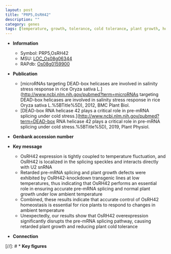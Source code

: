 ```yaml
---
layout: post
title: "PRP5,OsRH42"
description: ""
category: genes
tags: [temperature, growth, tolerance, cold tolerance, plant growth, homeostasis]
---
```


* **Information**  
    + Symbol: PRP5,OsRH42  
    + MSU: [LOC_Os08g06344](http://rice.uga.edu/cgi-bin/ORF_infopage.cgi?orf=LOC_Os08g06344)  
    + RAPdb: [Os08g0159900](http://rapdb.dna.affrc.go.jp/viewer/gbrowse_details/irgsp1?name=Os08g0159900)  

* **Publication**  
    + [microRNAs targeting DEAD-box helicases are involved in salinity stress response in rice Oryza sativa L.](http://www.ncbi.nlm.nih.gov/pubmed?term=microRNAs targeting DEAD-box helicases are involved in salinity stress response in rice Oryza sativa L.%5BTitle%5D), 2012, BMC Plant Biol.
    + [DEAD-box RNA helicase 42 plays a critical role in pre-mRNA splicing under cold stress.](http://www.ncbi.nlm.nih.gov/pubmed?term=DEAD-box RNA helicase 42 plays a critical role in pre-mRNA splicing under cold stress.%5BTitle%5D), 2019, Plant Physiol.

* **Genbank accession number**  

* **Key message**  
    + OsRH42 expression is tightly coupled to temperature fluctuation, and OsRH42 is localized in the splicing speckles and interacts directly with U2 snRNA
    + Retarded pre-mRNA splicing and plant growth defects were exhibited by OsRH42-knockdown transgenic lines at low temperatures, thus indicating that OsRH42 performs an essential role in ensuring accurate pre-mRNA splicing and normal plant growth under low ambient temperature
    + Combined, these results indicate that accurate control of OsRH42 homeostasis is essential for rice plants to respond to changes in ambient temperature
    + Unexpectedly, our results show that OsRH42 overexpression significantly disrupts the pre-mRNA splicing pathway, causing retarded plant growth and reducing plant cold tolerance

* **Connection**  

[//]: # * **Key figures**  


